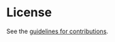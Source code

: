 # License

See the
[guidelines for contributions](https://github.com/YubicoLabs/cose-two-party-signing-algs-rfc/blob/main/CONTRIBUTING.md).
